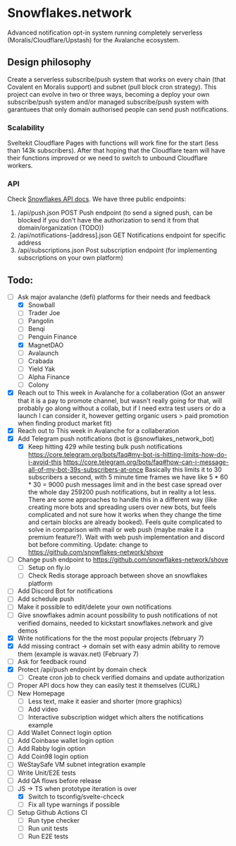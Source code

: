 # Snowflakes.network

Advanced notification opt-in system running completely serverless (Moralis/Cloudflare/Upstash) for the Avalanche ecosystem.

## Design philosophy

Create a serverless subscribe/push system that works on every chain (that Covalent en Moralis support) and subnet (pull block cron strategy). This project can evolve in two or three ways, becoming a deploy your own subscribe/push system and/or managed subscribe/push system with garantuees that only domain authorised people can send push notifications.

### Scalability

Sveltekit Cloudflare Pages with functions will work fine for the start (less than 143k subscribers). After that hoping that the Cloudflare team will have their functions improved or we need to switch to unbound Cloudflare workers.

### API

Check [Snowflakes API docs](https://snowflakes.network/api). We have three public endpoints:

1. /api/push.json POST Push endpoint (to send a signed push, can be blocked if you don't have the authorization to send it from that domain/organization (TODO))
2. /api/notifications-[address].json GET Notifications endpoint for specific address
3. /api/subscriptions.json Post subscription endpoint (for implementing subscriptions on your own platform)

## Todo:

- [ ] Ask major avalanche (defi) platforms for their needs and feedback
  - [x] Snowball
  - [ ] Trader Joe
  - [ ] Pangolin
  - [ ] Benqi
  - [ ] Penguin Finance
  - [x] MagnetDAO
  - [ ] Avalaunch
  - [ ] Crabada
  - [ ] Yield Yak
  - [ ] Alpha Finance
  - [ ] Colony
- [x] Reach out to This week in Avalanche for a collaberation (Got an answer that it is a pay to promote channel, but wasn't really going for that, will probably go along without a collab, but if I need extra test users or do a launch I can consider it, however getting organic users > paid promotion when finding product market fit)
- [x] Reach out to This week in Avalanche for a collaberation
- [x] Add Telegram push notifications (bot is @snowflakes_network_bot)
  - [x] Keep hitting 429 while testing bulk push notifications https://core.telegram.org/bots/faq#my-bot-is-hitting-limits-how-do-i-avoid-this          https://core.telegram.org/bots/faq#how-can-i-message-all-of-my-bot-39s-subscribers-at-once Basically this limits it to 30 subscribers a second, with 5 minute time frames we have like 5 * 60 * 30 = 9000 push messages limit and in the best case spread over the whole day 259200 push notifications, but in reality a lot less. There are some approaches to handle this in a different way (like creating more bots and spreading users over new bots, but feels complicated and not sure how it works when they change the time and certain blocks are already booked). Feels quite complicated to solve in comparison with mail or web push (maybe make it a premium feature?). Wait with web push implementation and discord bot before commiting. Update: change to https://github.com/snowflakes-network/shove
- [ ] Change push endpoint to https://github.com/snowflakes-network/shove
  - [ ] Setup on fly.io
  - [ ] Check Redis storage approach between shove an snowflakes platform
- [ ] Add Discord Bot for notifications
- [ ] Add schedule push
- [ ] Make it possible to edit/delete your own notifications
- [ ] Give snowflakes admin acount possibility to push notifications of not verified domains, needed to kickstart snowflakes.network and give demos
- [x] Write notifications for the the most popular projects (february 7)
- [x] Add missing contract -> domain set with easy admin ability to remove them (example is wavax.net) (February 7)
- [ ] Ask for feedback round
- [x] Protect /api/push endpoint by domain check
  - [ ] Create cron job to check verified domains and update authorization
- [ ] Proper API docs how they can easily test it themselves (CURL)
- [ ] New Homepage
  - [ ] Less text, make it easier and shorter (more graphics)
  - [ ] Add video
  - [ ] Interactive subscription widget which alters the notifications example
- [ ] Add Wallet Connect login option
- [ ] Add Coinbase wallet login option
- [ ] Add Rabby login option
- [ ] Add Coin98 login option
- [ ] WeStaySafe VM subnet integration example
- [ ] Write Unit/E2E tests
- [ ] Add QA flows before release
- [ ] JS -> TS when prototype iteration is over
  - [x] Switch to tsconfig/svelte-chceck
  - [ ] Fix all type warnings if possible
- [ ] Setup Github Actions CI
  - [ ] Run type checker
  - [ ] Run unit tests
  - [ ] Run E2E tests
